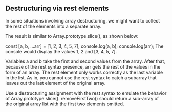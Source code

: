 ## Destructuring via rest elements

In some situations involving array destructuring, we might want to collect the rest of the elements into a separate array.

The result is similar to Array.prototype.slice(), as shown below:

const [a, b, ...arr] = [1, 2, 3, 4, 5, 7];
console.log(a, b);
console.log(arr);
The console would display the values 1, 2 and [3, 4, 5, 7].

Variables a and b take the first and second values from the array. After that, because of the rest syntax presence, arr gets the rest of the values in the form of an array. The rest element only works correctly as the last variable in the list. As in, you cannot use the rest syntax to catch a subarray that leaves out the last element of the original array.

Use a destructuring assignment with the rest syntax to emulate the behavior of Array.prototype.slice(). removeFirstTwo() should return a sub-array of the original array list with the first two elements omitted.